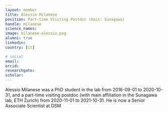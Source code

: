```yaml
---
layout: member
title: Alessio Milanese
position: Part-time Visiting Postdoc (main: Sunagawa)
handle: milanese
science_names:
image: milanese-alessio.png
alumni: true
linkedin:
country: [it]

# social
email:
orcid:
researchgate:
scholar:
---
```


Alessio Milanese was a PhD student in the lab from 2016-09-01 to 2020-10-31, and a part-time visiting postdoc (with main affiliation in the Sunagawa lab, ETH Zurich) from 2020-11-01 to 2021-10-31. He is now a Senior Associate Scientist at DSM

